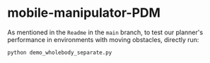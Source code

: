 # mobile-manipulator-PDM
As mentioned in the `Readme` in the `main` branch, to test our planner's performance in environments with 
moving obstacles, directly run:
```angular2html
python demo_wholebody_separate.py
```

